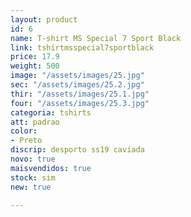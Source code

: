 ```yaml
---
layout: product
id: 6
name: T-shirt MS Special 7 Sport Black
link: tshirtmsspecial7sportblack
price: 17.9
weight: 500
image: "/assets/images/25.jpg"
sec: "/assets/images/25.2.jpg"
thir: "/assets/images/25.1.jpg"
four: "/assets/images/25.3.jpg"
categoria: tshirts
att: padrao
color:
- Preto
discrip: desporto ss19 caviada
novo: true
maisvendidos: true
stock: sim
new: true

---
```


